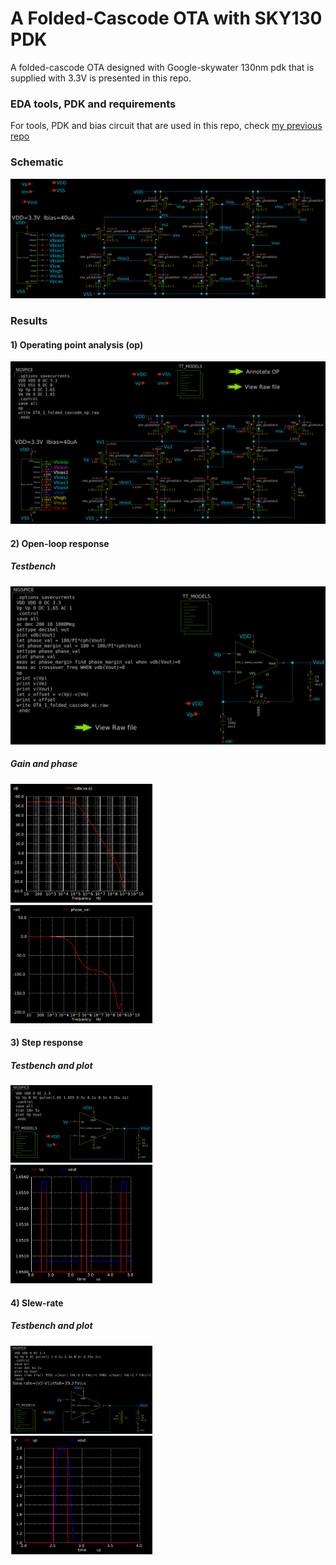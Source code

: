 # A Folded-Cascode OTA with SKY130 PDK

A folded-cascode OTA designed with Google-skywater 130nm pdk that is supplied with 3.3V is presented in this repo.

### EDA tools, PDK and requirements
For tools, PDK and bias circuit that are used in this repo, check [my previous repo](https://github.com/ridvanumaz/1AC_Beta-multiplier-and-bias-circuit-with-SKY130-PDK) 

### Schematic
<p align="center">
  <img src="/Results_schematics/cascode_schematic.png">
</p>

### Results

#### 1) Operating point analysis (op)
<p align="center">
  <img src="/Results_schematics/cascode_op.png">
</p>

#### 2) Open-loop response 
##### Testbench
<p align="center">
  <img src="/Results_schematics/openloop_schematic.png">
</p>

##### Gain and phase 
<p float="left">
  <img src="/Results_schematics/openloop_gain.png" width="45%" />
  &nbsp; &nbsp; &nbsp; &nbsp;  &nbsp; &nbsp; &nbsp; &nbsp;
  <img src="/Results_schematics/openloop_phase.png" width="45%" /> 
</p>

#### 3) Step response 
##### Testbench and plot 
<p float="left">
  <img src="/Results_schematics/step_tb.png"  height="145%" width="45%" />
  &nbsp; &nbsp; &nbsp; &nbsp;  &nbsp; &nbsp; &nbsp; &nbsp;
  <img src="/Results_schematics/step_result.png" width="45%" /> 
</p>

#### 4) Slew-rate 
##### Testbench and plot 
<p float="left">
  <img src="/Results_schematics/slew_rate_tb.png"  width="45%" />
  &nbsp; &nbsp; &nbsp; &nbsp;  &nbsp; &nbsp; &nbsp; &nbsp;
  <img src="/Results_schematics/slew_rate.png" width="45%" /> 
</p>
